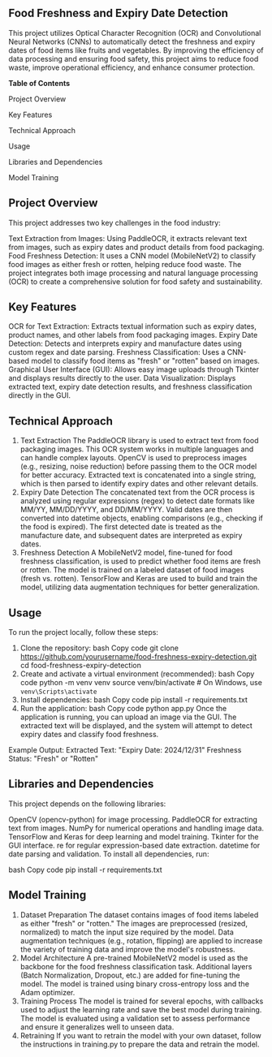 ## **Food Freshness and Expiry Date Detection**

This project utilizes Optical Character Recognition (OCR) and Convolutional Neural Networks (CNNs) to automatically detect the freshness and expiry dates of food items like fruits and vegetables. By improving the efficiency of data processing and ensuring food safety, this project aims to reduce food waste, improve operational efficiency, and enhance consumer protection.

**Table of Contents**

Project Overview

Key Features

Technical Approach

Usage

Libraries and Dependencies

Model Training

## **Project Overview**
This project addresses two key challenges in the food industry:

Text Extraction from Images: Using PaddleOCR, it extracts relevant text from images, such as expiry dates and product details from food packaging.
Food Freshness Detection: It uses a CNN model (MobileNetV2) to classify food images as either fresh or rotten, helping reduce food waste.
The project integrates both image processing and natural language processing (OCR) to create a comprehensive solution for food safety and sustainability.

## **Key Features**
OCR for Text Extraction: Extracts textual information such as expiry dates, product names, and other labels from food packaging images.
Expiry Date Detection: Detects and interprets expiry and manufacture dates using custom regex and date parsing.
Freshness Classification: Uses a CNN-based model to classify food items as "fresh" or "rotten" based on images.
Graphical User Interface (GUI): Allows easy image uploads through Tkinter and displays results directly to the user.
Data Visualization: Displays extracted text, expiry date detection results, and freshness classification directly in the GUI.

## **Technical Approach**
1. Text Extraction
The PaddleOCR library is used to extract text from food packaging images. This OCR system works in multiple languages and can handle complex layouts.
OpenCV is used to preprocess images (e.g., resizing, noise reduction) before passing them to the OCR model for better accuracy.
Extracted text is concatenated into a single string, which is then parsed to identify expiry dates and other relevant details.
2. Expiry Date Detection
The concatenated text from the OCR process is analyzed using regular expressions (regex) to detect date formats like MM/YY, MM/DD/YYYY, and DD/MM/YYYY.
Valid dates are then converted into datetime objects, enabling comparisons (e.g., checking if the food is expired).
The first detected date is treated as the manufacture date, and subsequent dates are interpreted as expiry dates.
3. Freshness Detection
A MobileNetV2 model, fine-tuned for food freshness classification, is used to predict whether food items are fresh or rotten.
The model is trained on a labeled dataset of food images (fresh vs. rotten).
TensorFlow and Keras are used to build and train the model, utilizing data augmentation techniques for better generalization.

## **Usage**
To run the project locally, follow these steps:

1. Clone the repository:
bash
Copy code
git clone https://github.com/yourusername/food-freshness-expiry-detection.git
cd food-freshness-expiry-detection
2. Create and activate a virtual environment (recommended):
bash
Copy code
python -m venv venv
source venv/bin/activate  # On Windows, use `venv\Scripts\activate`
3. Install dependencies:
bash
Copy code
pip install -r requirements.txt
4. Run the application:
bash
Copy code
python app.py
Once the application is running, you can upload an image via the GUI. The extracted text will be displayed, and the system will attempt to detect expiry dates and classify food freshness.

Example Output:
Extracted Text: "Expiry Date: 2024/12/31"
Freshness Status: "Fresh" or "Rotten"

## Libraries and Dependencies
This project depends on the following libraries:

OpenCV (opencv-python) for image processing.
PaddleOCR for extracting text from images.
NumPy for numerical operations and handling image data.
TensorFlow and Keras for deep learning and model training.
Tkinter for the GUI interface.
re for regular expression-based date extraction.
datetime for date parsing and validation.
To install all dependencies, run:

bash
Copy code
pip install -r requirements.txt

## Model Training
1. Dataset Preparation
The dataset contains images of food items labeled as either "fresh" or "rotten."
The images are preprocessed (resized, normalized) to match the input size required by the model.
Data augmentation techniques (e.g., rotation, flipping) are applied to increase the variety of training data and improve the model's robustness.
2. Model Architecture
A pre-trained MobileNetV2 model is used as the backbone for the food freshness classification task. Additional layers (Batch Normalization, Dropout, etc.) are added for fine-tuning the model.
The model is trained using binary cross-entropy loss and the Adam optimizer.
3. Training Process
The model is trained for several epochs, with callbacks used to adjust the learning rate and save the best model during training.
The model is evaluated using a validation set to assess performance and ensure it generalizes well to unseen data.
4. Retraining
If you want to retrain the model with your own dataset, follow the instructions in training.py to prepare the data and retrain the model.
